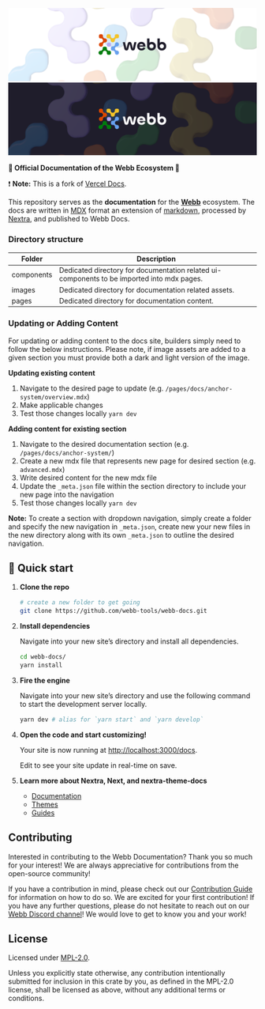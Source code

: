 <div align="center">
<a href="https://www.webb.tools/">
    
![Webb Logo](.github/assets/webb_banner_light.png#gh-light-mode-only)
![Webb Logo](.github/assets/webb_banner_dark.png#gh-dark-mode-only)
  </a>
  </div>
<p align="left">
    <strong>🚀 Official Documentation of the Webb Ecosystem 🚀 </strong>
</p>

<!-- Badges -->

<!-- Description -->

❗ **Note:** This is a fork of [Vercel Docs](https://github.com/vercel/turbo/tree/main/docs).

This repository serves as the **documentation** for the **[Webb](https://www.webb.tools/)** ecosystem. The docs are written in [MDX](https://mdxjs.com/) format an extension of [markdown](https://www.markdownguide.org/), processed by [Nextra](https://github.com/shuding/nextra/tree/main), and published to Webb Docs. 


### Directory structure

| Folder     | Description                                                                                |
| ---------- | ------------------------------------------------------------------------------------------ |
| components | Dedicated directory for documentation related ui-components to be imported into mdx pages. |
| images     | Dedicated directory for documentation related assets.                                      |
| pages      | Dedicated directory for documentation content.                                             |

### Updating or Adding Content

For updating or adding content to the docs site, builders simply need to follow the below instructions. Please note, 
if image assets are added to a given section you must provide both a dark and light version of the image. 

**Updating existing content**

1. Navigate to the desired page to update (e.g. `/pages/docs/anchor-system/overview.mdx`)
2. Make applicable changes
3. Test those changes locally `yarn dev`

**Adding content for existing section**

1. Navigate to the desired documentation section (e.g. `/pages/docs/anchor-system/`)
2. Create a new mdx file that represents new page for desired section (e.g. `advanced.mdx`)
3. Write desired content for the new mdx file 
4. Update the `_meta.json` file within the section directory to include your new page into the navigation
5. Test those changes locally `yarn dev`

**Note:** To create a section with dropdown navigation, simply create a folder and specify the new navigation in `_meta.json`, create new your new files in the new directory along with its own `_meta.json` to outline the desired 
navigation.  

## 🚀 Quick start

1.  **Clone the repo**

    ```bash
    # create a new folder to get going
    git clone https://github.com/webb-tools/webb-docs.git
    ```

2.  **Install dependencies**

    Navigate into your new site’s directory and install all dependencies.

    ```bash
    cd webb-docs/
    yarn install
    ```

2.  **Fire the engine**

    Navigate into your new site’s directory and use the following command to start the development server locally.

    ```bash
    yarn dev # alias for `yarn start` and `yarn develop`
    ```

3.  **Open the code and start customizing!**

    Your site is now running at [http://localhost:3000/docs](http://localhost:3000/docs).

    Edit to see your site update in real-time on save.

4.  **Learn more about Nextra, Next, and nextra-theme-docs**

    - [Documentation](https://nextra.site/docs)
    - [Themes](https://nextra.site/docs/docs-theme)
    - [Guides](https://nextra.site/docs/guide)

<h2 id="contribute"> Contributing </h2>

Interested in contributing to the Webb Documentation? Thank you so much for your interest! We are always appreciative for contributions from the open-source community!

If you have a contribution in mind, please check out our [Contribution Guide](./.github/CONTRIBUTING.md) for information on how to do so. We are excited for your first contribution! If you have any further questions, please do not hesitate to reach out on our [Webb Discord channel](https://discord.com/invite/cv8EfJu3Tn)! We would love to get to know you and your work!

<h2 id="license"> License </h2>

Licensed under <a href="LICENSE">MPL-2.0</a>.

Unless you explicitly state otherwise, any contribution intentionally submitted for inclusion in this crate by you, as defined in the MPL-2.0 license, shall be licensed as above, without any additional terms or conditions.